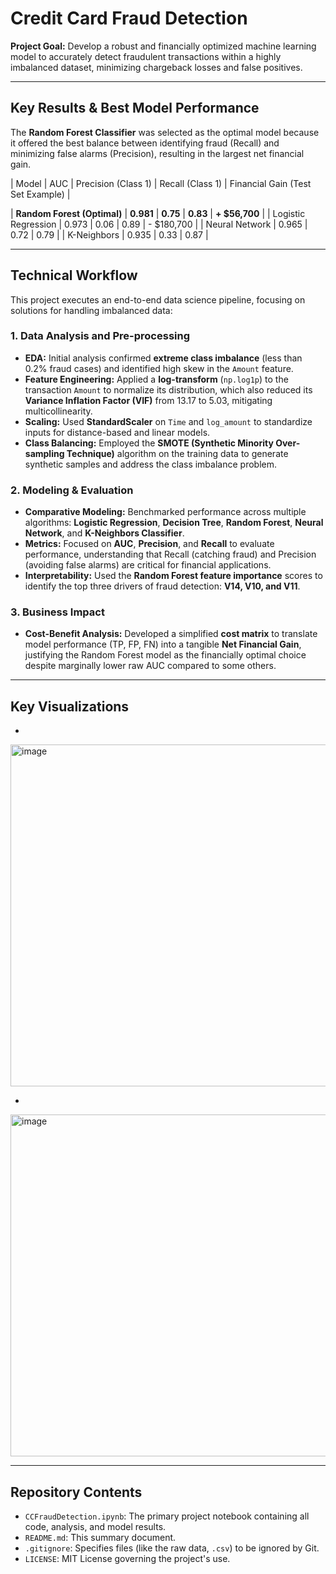 # Credit Card Fraud Detection

**Project Goal:** Develop a robust and financially optimized machine learning model to accurately detect fraudulent transactions within a highly imbalanced dataset, minimizing chargeback losses and false positives.

---

## Key Results & Best Model Performance

The **Random Forest Classifier** was selected as the optimal model because it offered the best balance between identifying fraud (Recall) and minimizing false alarms (Precision), resulting in the largest net financial gain.

| Model | AUC | Precision (Class 1) | Recall (Class 1) | Financial Gain (Test Set Example) |

| **Random Forest (Optimal)** | **0.981** | **0.75** | **0.83** | **+ $56,700** |
| Logistic Regression | 0.973 | 0.06 | 0.89 | - $180,700 |
| Neural Network | 0.965 | 0.72 | 0.79 |
| K-Neighbors | 0.935 | 0.33 | 0.87 |

---

## Technical Workflow

This project executes an end-to-end data science pipeline, focusing on solutions for handling imbalanced data:

### 1. Data Analysis and Pre-processing
* **EDA:** Initial analysis confirmed **extreme class imbalance** (less than 0.2% fraud cases) and identified high skew in the `Amount` feature.
* **Feature Engineering:** Applied a **log-transform** (`np.log1p`) to the transaction `Amount` to normalize its distribution, which also reduced its **Variance Inflation Factor (VIF)** from 13.17 to 5.03, mitigating multicollinearity.
* **Scaling:** Used **StandardScaler** on `Time` and `log_amount` to standardize inputs for distance-based and linear models.
* **Class Balancing:** Employed the **SMOTE (Synthetic Minority Over-sampling Technique)** algorithm on the training data to generate synthetic samples and address the class imbalance problem.

### 2. Modeling & Evaluation
* **Comparative Modeling:** Benchmarked performance across multiple algorithms: **Logistic Regression**, **Decision Tree**, **Random Forest**, **Neural Network**, and **K-Neighbors Classifier**.
* **Metrics:** Focused on **AUC**, **Precision**, and **Recall** to evaluate performance, understanding that Recall (catching fraud) and Precision (avoiding false alarms) are critical for financial applications.
* **Interpretability:** Used the **Random Forest feature importance** scores to identify the top three drivers of fraud detection: **V14, V10, and V11**.

### 3. Business Impact
* **Cost-Benefit Analysis:** Developed a simplified **cost matrix** to translate model performance (TP, FP, FN) into a tangible **Net Financial Gain**, justifying the Random Forest model as the financially optimal choice despite marginally lower raw AUC compared to some others.

---

## Key Visualizations

* 

<img width="695" height="547" alt="image" src="https://github.com/user-attachments/assets/8d9c43c2-6d5c-4fdf-af16-b721db7f3aca" />


* 

<img width="695" height="547" alt="image" src="https://github.com/user-attachments/assets/40f36115-649c-4c3f-9387-34ca07ee7efa" />



---

## Repository Contents

* `CCFraudDetection.ipynb`: The primary project notebook containing all code, analysis, and model results.
* `README.md`: This summary document.
* `.gitignore`: Specifies files (like the raw data, `.csv`) to be ignored by Git.
* `LICENSE`: MIT License governing the project's use.
